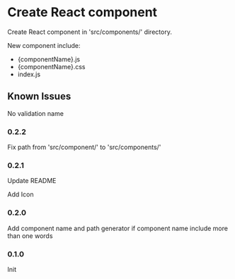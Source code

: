# Create React component

Create React component in 'src/components/' directory.

New component include:
- {componentName}.js
- {componentName}.css
- index.js

## Known Issues

No validation name

### 0.2.2

Fix path from 'src/component/' to 'src/components/'

### 0.2.1

Update README

Add Icon

### 0.2.0

Add component name and path generator if component name include more than one words

### 0.1.0

Init
